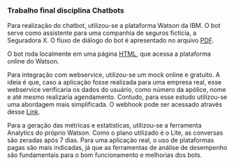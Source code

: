 
### Trabalho final disciplina Chatbots

Para realização do chatbot, utilizou-se a plataforma Watson da IBM. O bot serve como assistente para uma companhia de seguros fictícia, a Seguradora X.
O fluxo de diálogo do bot é apresentado no arquivo [PDF](/Fluxograma_Chatbot.pdf).

O bot roda localmente em uma página [HTML](/bot.html), que acessa a plataforma online do Watson.

Para integração com webservice, utilizou-se um mock online e gratuito. A ideia é que, caso a aplicação fosse realizada para uma empresa real, esse webservice verificaria os dados do usuário, como número da apólice, nome e até mesmo realizaria agendamento. Contudo, para esse estudo utilizou-se uma abordagem mais simplificada. O webhook pode ser acessado através desse [Link](https://webhook.site/#!/85f0e81c-0aaf-49d3-9798-008572c87063/dc91560b-83ae-4e25-8d54-fa6b0f13b2df/1).

Para a geração das métricas e estatísticas, utilizou-se a ferramenta Analytics do próprio Watson. Como o plano utilizado é o Lite, as conversas são zeradas após 7 dias. Para uma aplicação real, o uso de plataformas pagas são mais indicadas, já que as ferramentas de análise de desempenho são fundamentais para o bom funcionamento e melhorias dos bots.





